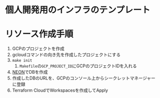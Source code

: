 # 個人開発用のインフラのテンプレート

# リソース作成手順

1. GCPのプロジェクトを作成
1. gcloudコマンドの向き先を作成したプロジェクトにする
1. `make init`
    1. `Makefile`の`GCP_PROJECT_ID`にGCPのプロジェクトIDを入れる
1. [NEON](https://neon.tech/)でDBを作成
1. 作成したDBのURLを、GCPのコンソール上からシークレットマネージャーに登録
1. Terraform CloudでWorkspacesを作成してApply
